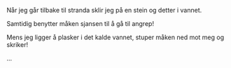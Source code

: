 Når jeg går tilbake til stranda sklir jeg på en stein og detter i vannet.

Samtidig benytter måken sjansen til å gå til angrep!

Mens jeg ligger å plasker i det kalde vannet, stuper måken ned mot meg og
skriker!

...
